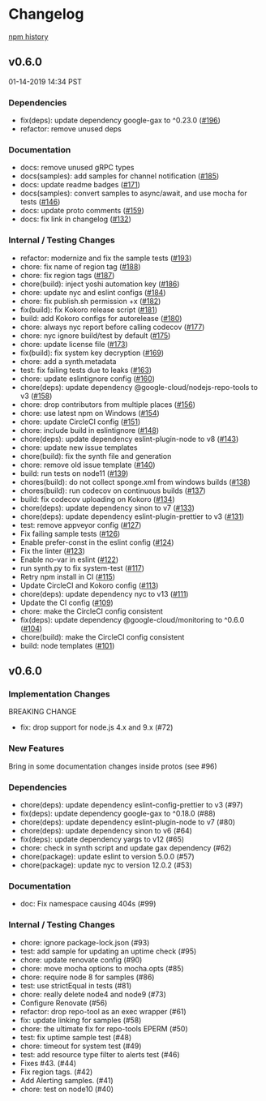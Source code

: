 # Changelog

[npm history][1]

[1]: https://www.npmjs.com/package/@google-cloud/monitoring?activeTab=versions

## v0.6.0

01-14-2019 14:34 PST

### Dependencies
- fix(deps): update dependency google-gax to ^0.23.0 ([#196](https://github.com/googleapis/nodejs-monitoring/pull/196))
- refactor: remove unused deps

### Documentation
- docs: remove unused gRPC types
- docs(samples): add samples for channel notification ([#185](https://github.com/googleapis/nodejs-monitoring/pull/185))
- docs: update readme badges ([#171](https://github.com/googleapis/nodejs-monitoring/pull/171))
- docs(samples): convert samples to async/await, and use mocha for tests ([#146](https://github.com/googleapis/nodejs-monitoring/pull/146))
- docs: update proto comments ([#159](https://github.com/googleapis/nodejs-monitoring/pull/159))
- docs: fix link in changelog ([#132](https://github.com/googleapis/nodejs-monitoring/pull/132))

### Internal / Testing Changes
- refactor: modernize and fix the sample tests ([#193](https://github.com/googleapis/nodejs-monitoring/pull/193))
- chore: fix name of region tag ([#188](https://github.com/googleapis/nodejs-monitoring/pull/188))
- chore: fix region tags ([#187](https://github.com/googleapis/nodejs-monitoring/pull/187))
- chore(build): inject yoshi automation key ([#186](https://github.com/googleapis/nodejs-monitoring/pull/186))
- chore: update nyc and eslint configs ([#184](https://github.com/googleapis/nodejs-monitoring/pull/184))
- chore: fix publish.sh permission +x ([#182](https://github.com/googleapis/nodejs-monitoring/pull/182))
- fix(build): fix Kokoro release script ([#181](https://github.com/googleapis/nodejs-monitoring/pull/181))
- build: add Kokoro configs for autorelease ([#180](https://github.com/googleapis/nodejs-monitoring/pull/180))
- chore: always nyc report before calling codecov ([#177](https://github.com/googleapis/nodejs-monitoring/pull/177))
- chore: nyc ignore build/test by default ([#175](https://github.com/googleapis/nodejs-monitoring/pull/175))
- chore: update license file ([#173](https://github.com/googleapis/nodejs-monitoring/pull/173))
- fix(build): fix system key decryption ([#169](https://github.com/googleapis/nodejs-monitoring/pull/169))
- chore: add a synth.metadata
- test: fix failing tests due to leaks ([#163](https://github.com/googleapis/nodejs-monitoring/pull/163))
- chore: update eslintignore config ([#160](https://github.com/googleapis/nodejs-monitoring/pull/160))
- chore(deps): update dependency @google-cloud/nodejs-repo-tools to v3 ([#158](https://github.com/googleapis/nodejs-monitoring/pull/158))
- chore: drop contributors from multiple places ([#156](https://github.com/googleapis/nodejs-monitoring/pull/156))
- chore: use latest npm on Windows ([#154](https://github.com/googleapis/nodejs-monitoring/pull/154))
- chore: update CircleCI config ([#151](https://github.com/googleapis/nodejs-monitoring/pull/151))
- chore: include build in eslintignore ([#148](https://github.com/googleapis/nodejs-monitoring/pull/148))
- chore(deps): update dependency eslint-plugin-node to v8 ([#143](https://github.com/googleapis/nodejs-monitoring/pull/143))
- chore: update new issue templates
- chore(build): fix the synth file and generation
- chore: remove old issue template ([#140](https://github.com/googleapis/nodejs-monitoring/pull/140))
- build: run tests on node11 ([#139](https://github.com/googleapis/nodejs-monitoring/pull/139))
- chores(build): do not collect sponge.xml from windows builds ([#138](https://github.com/googleapis/nodejs-monitoring/pull/138))
- chores(build): run codecov on continuous builds ([#137](https://github.com/googleapis/nodejs-monitoring/pull/137))
- build: fix codecov uploading on Kokoro ([#134](https://github.com/googleapis/nodejs-monitoring/pull/134))
- chore(deps): update dependency sinon to v7 ([#133](https://github.com/googleapis/nodejs-monitoring/pull/133))
- chore(deps): update dependency eslint-plugin-prettier to v3 ([#131](https://github.com/googleapis/nodejs-monitoring/pull/131))
- test: remove appveyor config ([#127](https://github.com/googleapis/nodejs-monitoring/pull/127))
- Fix failing sample tests ([#126](https://github.com/googleapis/nodejs-monitoring/pull/126))
- Enable prefer-const in the eslint config ([#124](https://github.com/googleapis/nodejs-monitoring/pull/124))
- Fix the linter ([#123](https://github.com/googleapis/nodejs-monitoring/pull/123))
- Enable no-var in eslint ([#122](https://github.com/googleapis/nodejs-monitoring/pull/122))
- run synth.py to fix system-test ([#117](https://github.com/googleapis/nodejs-monitoring/pull/117))
- Retry npm install in CI ([#115](https://github.com/googleapis/nodejs-monitoring/pull/115))
- Update CircleCI and Kokoro config ([#113](https://github.com/googleapis/nodejs-monitoring/pull/113))
- chore(deps): update dependency nyc to v13 ([#111](https://github.com/googleapis/nodejs-monitoring/pull/111))
- Update the CI config ([#109](https://github.com/googleapis/nodejs-monitoring/pull/109))
- chore: make the CircleCI config consistent
- fix(deps): update dependency @google-cloud/monitoring to ^0.6.0 ([#104](https://github.com/googleapis/nodejs-monitoring/pull/104))
- chore(build): make the CircleCI config consistent
- build: node templates ([#101](https://github.com/googleapis/nodejs-monitoring/pull/101))

## v0.6.0

### Implementation Changes
BREAKING CHANGE
- fix: drop support for node.js 4.x and 9.x (#72)

### New Features
Bring in some documentation changes inside protos (see #96)

### Dependencies
- chore(deps): update dependency eslint-config-prettier to v3 (#97)
- fix(deps): update dependency google-gax to ^0.18.0 (#88)
- chore(deps): update dependency eslint-plugin-node to v7 (#80)
- chore(deps): update dependency sinon to v6 (#64)
- fix(deps): update dependency yargs to v12 (#65)
- chore: check in synth script and update gax dependency (#62)
- chore(package): update eslint to version 5.0.0 (#57)
- chore(package): update nyc to version 12.0.2 (#53)

### Documentation
- doc: Fix namespace causing 404s (#99)

### Internal / Testing Changes
- chore: ignore package-lock.json (#93)
- test: add sample for updating an uptime check (#95)
- chore: update renovate config (#90)
- chore: move mocha options to mocha.opts (#85)
- chore: require node 8 for samples (#86)
- test: use strictEqual in tests (#81)
- chore: really delete node4 and node9 (#73)
- Configure Renovate (#56)
- refactor: drop repo-tool as an exec wrapper (#61)
- fix: update linking for samples (#58)
- chore: the ultimate fix for repo-tools EPERM (#50)
- test: fix uptime sample test (#48)
- chore: timeout for system test (#49)
- test: add resource type filter to alerts test (#46)
- Fixes #43. (#44)
- Fix region tags. (#42)
- Add Alerting samples. (#41)
- chore: test on node10 (#40)

